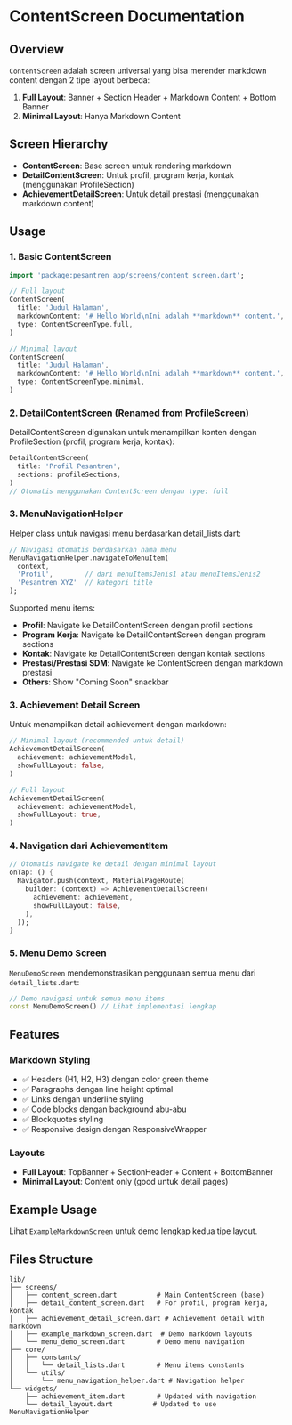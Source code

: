 # ContentScreen Documentation

## Overview
`ContentScreen` adalah screen universal yang bisa merender markdown content dengan 2 tipe layout berbeda:

1. **Full Layout**: Banner + Section Header + Markdown Content + Bottom Banner
2. **Minimal Layout**: Hanya Markdown Content

## Screen Hierarchy
- **ContentScreen**: Base screen untuk rendering markdown
- **DetailContentScreen**: Untuk profil, program kerja, kontak (menggunakan ProfileSection)
- **AchievementDetailScreen**: Untuk detail prestasi (menggunakan markdown content)

## Usage

### 1. Basic ContentScreen

```dart
import 'package:pesantren_app/screens/content_screen.dart';

// Full layout
ContentScreen(
  title: 'Judul Halaman',
  markdownContent: '# Hello World\nIni adalah **markdown** content.',
  type: ContentScreenType.full,
)

// Minimal layout  
ContentScreen(
  title: 'Judul Halaman',
  markdownContent: '# Hello World\nIni adalah **markdown** content.',
  type: ContentScreenType.minimal,
)
```

### 2. DetailContentScreen (Renamed from ProfileScreen)

DetailContentScreen digunakan untuk menampilkan konten dengan ProfileSection (profil, program kerja, kontak):

```dart
DetailContentScreen(
  title: 'Profil Pesantren',
  sections: profileSections,
)
// Otomatis menggunakan ContentScreen dengan type: full
```

### 3. MenuNavigationHelper

Helper class untuk navigasi menu berdasarkan detail_lists.dart:

```dart
// Navigasi otomatis berdasarkan nama menu
MenuNavigationHelper.navigateToMenuItem(
  context, 
  'Profil',        // dari menuItemsJenis1 atau menuItemsJenis2
  'Pesantren XYZ'  // kategori title
);
```

Supported menu items:
- **Profil**: Navigate ke DetailContentScreen dengan profil sections
- **Program Kerja**: Navigate ke DetailContentScreen dengan program sections  
- **Kontak**: Navigate ke DetailContentScreen dengan kontak sections
- **Prestasi/Prestasi SDM**: Navigate ke ContentScreen dengan markdown prestasi
- **Others**: Show "Coming Soon" snackbar

### 3. Achievement Detail Screen

Untuk menampilkan detail achievement dengan markdown:

```dart
// Minimal layout (recommended untuk detail)
AchievementDetailScreen(
  achievement: achievementModel,
  showFullLayout: false,
)

// Full layout
AchievementDetailScreen(
  achievement: achievementModel, 
  showFullLayout: true,
)
```

### 4. Navigation dari AchievementItem

```dart
// Otomatis navigate ke detail dengan minimal layout
onTap: () {
  Navigator.push(context, MaterialPageRoute(
    builder: (context) => AchievementDetailScreen(
      achievement: achievement,
      showFullLayout: false,
    ),
  ));
}
```

### 5. Menu Demo Screen

`MenuDemoScreen` mendemonstrasikan penggunaan semua menu dari `detail_lists.dart`:

```dart
// Demo navigasi untuk semua menu items
const MenuDemoScreen() // Lihat implementasi lengkap
```

## Features

### Markdown Styling
- ✅ Headers (H1, H2, H3) dengan color green theme
- ✅ Paragraphs dengan line height optimal
- ✅ Links dengan underline styling
- ✅ Code blocks dengan background abu-abu
- ✅ Blockquotes styling
- ✅ Responsive design dengan ResponsiveWrapper

### Layouts
- **Full Layout**: TopBanner + SectionHeader + Content + BottomBanner
- **Minimal Layout**: Content only (good untuk detail pages)

## Example Usage

Lihat `ExampleMarkdownScreen` untuk demo lengkap kedua tipe layout.

## Files Structure

```
lib/
├── screens/
│   ├── content_screen.dart          # Main ContentScreen (base)
│   ├── detail_content_screen.dart   # For profil, program kerja, kontak  
│   ├── achievement_detail_screen.dart # Achievement detail with markdown
│   ├── example_markdown_screen.dart  # Demo markdown layouts
│   └── menu_demo_screen.dart        # Demo menu navigation
├── core/
│   ├── constants/
│   │   └── detail_lists.dart        # Menu items constants
│   └── utils/
│       └── menu_navigation_helper.dart # Navigation helper
└── widgets/
    ├── achievement_item.dart        # Updated with navigation
    └── detail_layout.dart          # Updated to use MenuNavigationHelper
```